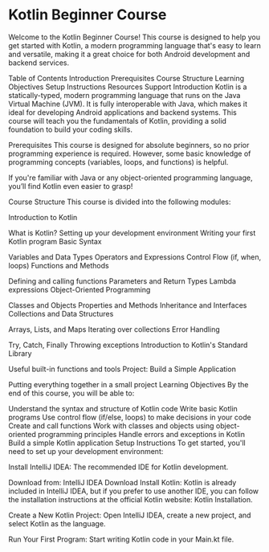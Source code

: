 # Kotlin Beginner Course
Welcome to the Kotlin Beginner Course! This course is designed to help you get started with Kotlin, a modern programming language that's easy to learn and versatile, making it a great choice for both Android development and backend services.

Table of Contents
Introduction
Prerequisites
Course Structure
Learning Objectives
Setup Instructions
Resources
Support
Introduction
Kotlin is a statically-typed, modern programming language that runs on the Java Virtual Machine (JVM). It is fully interoperable with Java, which makes it ideal for developing Android applications and backend systems. This course will teach you the fundamentals of Kotlin, providing a solid foundation to build your coding skills.

Prerequisites
This course is designed for absolute beginners, so no prior programming experience is required. However, some basic knowledge of programming concepts (variables, loops, and functions) is helpful.

If you're familiar with Java or any object-oriented programming language, you’ll find Kotlin even easier to grasp!

Course Structure
This course is divided into the following modules:

Introduction to Kotlin

What is Kotlin?
Setting up your development environment
Writing your first Kotlin program
Basic Syntax

Variables and Data Types
Operators and Expressions
Control Flow (if, when, loops)
Functions and Methods

Defining and calling functions
Parameters and Return Types
Lambda expressions
Object-Oriented Programming

Classes and Objects
Properties and Methods
Inheritance and Interfaces
Collections and Data Structures

Arrays, Lists, and Maps
Iterating over collections
Error Handling

Try, Catch, Finally
Throwing exceptions
Introduction to Kotlin's Standard Library

Useful built-in functions and tools
Project: Build a Simple Application

Putting everything together in a small project
Learning Objectives
By the end of this course, you will be able to:

Understand the syntax and structure of Kotlin code
Write basic Kotlin programs
Use control flow (if/else, loops) to make decisions in your code
Create and call functions
Work with classes and objects using object-oriented programming principles
Handle errors and exceptions in Kotlin
Build a simple Kotlin application
Setup Instructions
To get started, you'll need to set up your development environment:

Install IntelliJ IDEA: The recommended IDE for Kotlin development.

Download from: IntelliJ IDEA Download
Install Kotlin: Kotlin is already included in IntelliJ IDEA, but if you prefer to use another IDE, you can follow the installation instructions at the official Kotlin website: Kotlin Installation.

Create a New Kotlin Project: Open IntelliJ IDEA, create a new project, and select Kotlin as the language.

Run Your First Program: Start writing Kotlin code in your Main.kt file.

